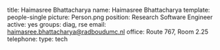title: Haimasree Bhattacharya
name: Haimasree Bhattacharya
template: people-single
picture: Person.png
position: Research Software Engineer
active: yes
groups: diag, rse
email: haimasree.bhattacharya@radboudumc.nl
office: Route 767, Room 2.25
telephone:
type: tech
